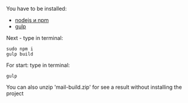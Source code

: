 You have to be installed:

- [nodejs и npm](https://nodejs.org/)
- [gulp](http://gulpjs.com/)

Next - type in terminal:

```
sudo npm i
gulp build
```

For start: type in terminal:

```
gulp
```

You can also unzip 'mail-build.zip' for see a result without installing the project 